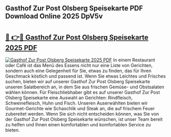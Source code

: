 ## Gasthof Zur Post Olsberg Speisekarte PDF Download Online 2025 DpV5v

# <h2><a href="http://gcb99r.nevu.top/?p=Gasthof+Zur+Post+Olsberg+Speisekarte">🔗 👉🔴 Gasthof Zur Post Olsberg Speisekarte 2025 PDF</a></h2>

[![Gasthof Zur Post Olsberg Speisekarte 2025 PDF](https://i.imgur.com/dBaPXMq.png)](http://gcb99r.nevu.top/?p=Gasthof+Zur+Post+Olsberg+Speisekarte)
In einem Restaurant oder Café ist das Menü des Essens nicht nur eine Liste von Gerichten, sondern auch eine Gelegenheit für Sie, etwas zu finden, das für Ihren Geschmack köstlich und passend ist. Wenn Sie etwas Leichtes und Frisches suchen, bieten wir auf unserer Gasthof Zur Post Olsberg Speisekarte unseren Salatbereich an, in dem Sie aus frischen Gemüse- und Obstsalaten wählen können. Für Fleischliebhaber gibt es auf unserer Gasthof Zur Post Olsberg Speisekarte eine Auswahl an Gerichten: Rindfleisch, Schweinefleisch, Huhn und Fisch. Unseren Auserwählten bieten wir Gourmet-Gerichte wie Schaschlik und Steak an, die auf frischem Feuer zubereitet werden. Wenn Sie sich nicht entscheiden können, was Sie von der Gasthof Zur Post Olsberg Speisekarte wünschen, ist unser Team bereit zu helfen und Ihnen einen komfortablen und komfortablen Service zu bieten.
